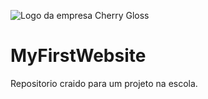 ![Logo da empresa Cherry Gloss](https://imgur.com/a/PdqtFH8)
# MyFirstWebsite
 Repositorio craido para um projeto na escola.



